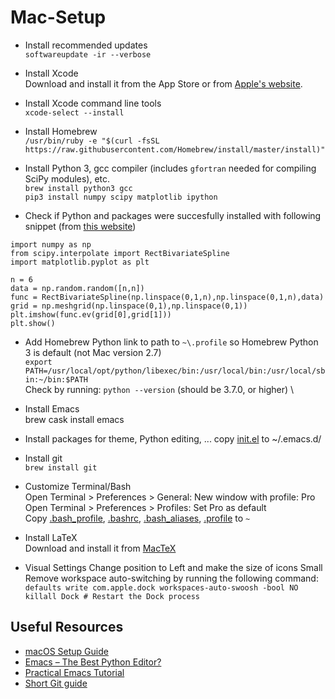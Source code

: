 # Mac-Setup

- Install recommended updates \
`softwareupdate -ir --verbose`

- Install Xcode \
Download and install it from the App Store or from [Apple's website](https://developer.apple.com/xcode/).
- Install Xcode command line tools \
`xcode-select --install`

- Install Homebrew \
`/usr/bin/ruby -e "$(curl -fsSL https://raw.githubusercontent.com/Homebrew/install/master/install)"`

- Install Python 3, gcc compiler (includes `gfortran` needed for compiling SciPy modules), etc. \
`brew install python3 gcc` \
`pip3 install numpy scipy matplotlib ipython`

- Check if Python and packages were succesfully installed with following snippet (from [this website](https://symbols.hotell.kau.se/2017/11/11/get_started_with_python/))
```
import numpy as np
from scipy.interpolate import RectBivariateSpline
import matplotlib.pyplot as plt

n = 6
data = np.random.random([n,n])
func = RectBivariateSpline(np.linspace(0,1,n),np.linspace(0,1,n),data)
grid = np.meshgrid(np.linspace(0,1),np.linspace(0,1))
plt.imshow(func.ev(grid[0],grid[1]))
plt.show()
```
- Add Homebrew Python link to path to `~\.profile` so Homebrew Python 3 is default (not Mac version 2.7) \
`export PATH=/usr/local/opt/python/libexec/bin:/usr/local/bin:/usr/local/sbin:~/bin:$PATH` \
Check by running: `python --version` (should be 3.7.0, or higher) \

- Install Emacs\
brew cask install emacs
- Install packages for theme, Python editing, ...
copy [init.el](/init.el) to ~/.emacs.d/

- Install git \
`brew install git`

- Customize Terminal/Bash \
Open Terminal > Preferences > General: New window with profile: Pro\
Open Terminal > Preferences > Profiles: Set Pro as default\
Copy [.bash_profile](/.bash_profile), [.bashrc](/.bashrc), [.bash_aliases](/.bash_aliases), [.profile](/.profile) to `~`

- Install LaTeX \
Download and install it from [MacTeX](http://www.tug.org/mactex/)

- Visual Settings
Change position to Left and make the size of icons Small
Remove workspace auto-switching by running the following command:
`defaults write com.apple.dock workspaces-auto-swoosh -bool NO`
`killall Dock # Restart the Dock process`


## Useful Resources
- [macOS Setup Guide](http://sourabhbajaj.com/mac-setup/SystemPreferences/)
- [Emacs – The Best Python Editor?](https://realpython.com/emacs-the-best-python-editor/)
- [Practical Emacs Tutorial](http://ergoemacs.org/emacs/emacs.html)
- [Short Git guide](http://rogerdudler.github.io/git-guide/)

